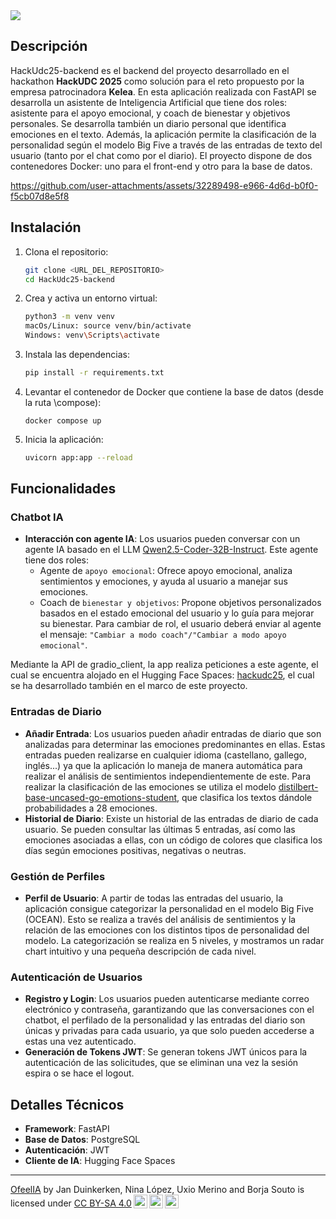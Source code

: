 <img src="https://github.com/user-attachments/assets/760d46be-3162-4877-8af0-27793b8cc91b"/>

## Descripción

HackUdc25-backend es el backend del proyecto desarrollado en el hackathon **HackUDC 2025** como solución para el reto propuesto por la empresa patrocinadora **Kelea**. En esta aplicación realizada con FastAPI se desarrolla un asistente de Inteligencia Artificial que tiene dos roles: asistente para el apoyo emocional, y coach de bienestar y objetivos personales. Se desarrolla también un diario personal que identifica emociones en el texto. Además, la aplicación permite la clasificación de la personalidad según el modelo Big Five a través de las entradas de texto del usuario (tanto por el chat como por el diario). El proyecto dispone de dos contenedores Docker: uno para el front-end y otro para la base de datos.

https://github.com/user-attachments/assets/32289498-e966-4d6d-b0f0-f5cb07d8e5f8

## Instalación

1. Clona el repositorio:
    ```sh
    git clone <URL_DEL_REPOSITORIO>
    cd HackUdc25-backend
    ```

2. Crea y activa un entorno virtual:
    ```sh
    python3 -m venv venv
    macOs/Linux: source venv/bin/activate  
    Windows: venv\Scripts\activate
    ```

3. Instala las dependencias:
    ```sh
    pip install -r requirements.txt
    ```

4. Levantar el contenedor de Docker que contiene la base de datos (desde la ruta \compose):
   ```
   docker compose up
   ```

6. Inicia la aplicación:
    ```sh
    uvicorn app:app --reload
    ```

## Funcionalidades

### Chatbot IA

- **Interacción con agente IA**: Los usuarios pueden conversar con un agente IA basado en el LLM [Qwen2.5-Coder-32B-Instruct](https://huggingface.co/Qwen/Qwen2.5-Coder-32B-Instruct). Este agente tiene dos roles:
  * Agente de `apoyo emocional`: Ofrece apoyo emocional, analiza sentimientos y emociones, y ayuda al usuario a manejar sus emociones.
  * Coach de `bienestar y objetivos`: Propone objetivos personalizados basados en el estado emocional del usuario y lo guía para mejorar su bienestar.
 Para cambiar de rol, el usuario deberá enviar al agente el mensaje: `"Cambiar a modo coach"/"Cambiar a modo apoyo emocional"`.

Mediante la API de gradio_client, la app realiza peticiones a este agente, el cual se encuentra alojado en el Hugging Face Spaces: [hackudc25](https://huggingface.co/spaces/borjasoutoprego/hackudc25), el cual se ha desarrollado también en el marco de este proyecto.

### Entradas de Diario

- **Añadir Entrada**: Los usuarios pueden añadir entradas de diario que son analizadas para determinar las emociones predominantes en ellas. Estas entradas pueden realizarse en cualquier idioma (castellano, gallego, inglés...) ya que la aplicación lo maneja de manera automática para realizar el análisis de sentimientos independientemente de este. Para realizar la clasificación de las emociones se utiliza el modelo [distilbert-base-uncased-go-emotions-student](https://huggingface.co/joeddav/distilbert-base-uncased-go-emotions-student), que clasifica los textos dándole probabilidades a 28 emociones.
- **Historial de Diario**: Existe un historial de las entradas de diario de cada usuario. Se pueden consultar las últimas 5 entradas, así como las emociones asociadas a ellas, con un código de colores que clasifica los días según emociones positivas, negativas o neutras.

### Gestión de Perfiles

- **Perfil de Usuario**: A partir de todas las entradas del usuario, la aplicación consigue categorizar la personalidad en el modelo Big Five (OCEAN). Esto se realiza a través del análisis de sentimientos y la relación de las emociones con los distintos tipos de personalidad del modelo. La categorización se realiza en 5 niveles, y mostramos un radar chart intuitivo y una pequeña descripción de cada nivel.

### Autenticación de Usuarios

- **Registro y Login**: Los usuarios pueden autenticarse mediante correo electrónico y contraseña, garantizando que las conversaciones con el chatbot, el perfilado de la personalidad y las entradas del diario son únicas y privadas para cada usuario, ya que solo pueden accederse a estas una vez autenticado.
- **Generación de Tokens JWT**: Se generan tokens JWT únicos para la autenticación de las solicitudes, que se eliminan una vez la sesión espira o se hace el logout.

## Detalles Técnicos

- **Framework**: FastAPI
- **Base de Datos**: PostgreSQL
- **Autenticación**: JWT
- **Cliente de IA**: Hugging Face Spaces

----

<p xmlns:cc="http://creativecommons.org/ns#" xmlns:dct="http://purl.org/dc/terms/"><a property="dct:title" rel="cc:attributionURL" href="https://github.com/borjasoutoprego/HackUdc25-backend">OfeelIA</a> by <span property="cc:attributionName">Jan Duinkerken, Nina López, Uxio Merino and Borja Souto</span> is licensed under <a href="https://creativecommons.org/licenses/by-sa/4.0/?ref=chooser-v1" target="_blank" rel="license noopener noreferrer" style="display:inline-block;">CC BY-SA 4.0<img style="height:22px!important;margin-left:3px;vertical-align:text-bottom;" src="https://mirrors.creativecommons.org/presskit/icons/cc.svg?ref=chooser-v1" alt=""><img style="height:22px!important;margin-left:3px;vertical-align:text-bottom;" src="https://mirrors.creativecommons.org/presskit/icons/by.svg?ref=chooser-v1" alt=""><img style="height:22px!important;margin-left:3px;vertical-align:text-bottom;" src="https://mirrors.creativecommons.org/presskit/icons/sa.svg?ref=chooser-v1" alt=""></a></p>
